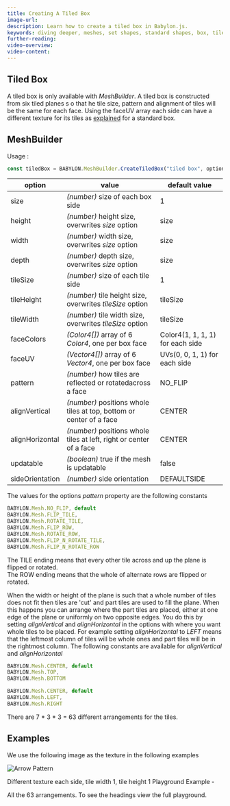 ```yaml
---
title: Creating A Tiled Box
image-url: 
description: Learn how to create a tiled box in Babylon.js.
keywords: diving deeper, meshes, set shapes, standard shapes, box, tiled box
further-reading:
video-overview:
video-content:
---
```


## Tiled Box
A tiled box is only available with *MeshBuilder*. A tiled box is constructed from six tiled planes  s o that he tile size, pattern and alignment of tiles will be the same for each face. Using the faceUV array each side can have a different texture for its tiles as [explained](/features/featuresDeepDive/materials/using/texturePerBoxFace) for a standard box.

## MeshBuilder
Usage :
```javascript
const tiledBox = BABYLON.MeshBuilder.CreateTiledBox("tiled box", options, scene); //scene is optional and defaults to the current scene
```

option|value|default value
--------|-----|------------
size|_(number)_ size of each box side|1
height|_(number)_ height size, overwrites _size_ option|size
width|_(number)_ width size, overwrites _size_ option|size
depth|_(number)_ depth size,  overwrites _size_ option|size
tileSize|_(number)_ size of each tile side|1
tileHeight|_(number)_ tile height size, overwrites _tileSize_ option|tileSize
tileWidth|_(number)_ tile width size, overwrites _tileSize_ option|tileSize
faceColors|_(Color4[])_ array of 6 _Color4_, one per box face|Color4(1, 1, 1, 1) for each side
faceUV|_(Vector4[])_ array of 6 _Vector4_, one per box face| UVs(0, 0, 1, 1) for each side
pattern|_(number)_ how tiles are reflected or rotatedacross a face|NO_FLIP
alignVertical| _(number)_ positions whole tiles at top, bottom or center of a face|CENTER
alignHorizontal| _(number)_ positions whole tiles at left, right or center of a face|CENTER
updatable|_(boolean)_ true if the mesh is updatable|false
sideOrientation|_(number)_ side orientation|DEFAULTSIDE 

<Playground id="#FAP6ZC#3" title="Create a Tiled Box" description="Simple example of creating a tiled box." image="/img/playgroundsAndNMEs/divingDeeperMeshSetShapes3.jpg"/>

The values for the options *pattern* property are the following constants

```javascript
BABYLON.Mesh.NO_FLIP, default
BABYLON.Mesh.FLIP_TILE,
BABYLON.Mesh.ROTATE_TILE,
BABYLON.Mesh.FLIP_ROW,
BABYLON.Mesh.ROTATE_ROW,
BABYLON.Mesh.FLIP_N_ROTATE_TILE,
BABYLON.Mesh.FLIP_N_ROTATE_ROW
```

The TILE ending means that every other tile across and up the plane is flipped or rotated.  
The ROW ending means that the whole of alternate rows are flipped or rotated.

When the width or height of the plane is such that a whole number of tiles does not fit then tiles are 'cut' and part tiles are used to fill the plane. When this happens you can arrange where the part tiles are placed, either at one edge of the plane or uniformly on two opposite edges. You do this by setting *alignVertical* and *alignHorizontal* in the options with where you want whole tiles to be placed. For example setting *alignHorizontal* to *LEFT* means that the leftmost column of tiles will be whole ones and part tiles will be in the rightmost column. The following constants are available for *alignVertical* and *alignHorizontal*

```javascript
BABYLON.Mesh.CENTER, default
BABYLON.Mesh.TOP,
BABYLON.Mesh.BOTTOM
```

```javascript
BABYLON.Mesh.CENTER, default
BABYLON.Mesh.LEFT,
BABYLON.Mesh.RIGHT
```

There are 7 * 3 * 3 = 63 different arrangements for the tiles.

## Examples
We use the following image as the texture in the following examples

![Arrow Pattern](/img/how_to/mesh/tiles6.jpg)  

Different texture each side, tile width 1, tile height 1 
Playground Example -  <Playground id="#FAP6ZC#4" title="Create a Tiled Box With Different Face Textures" description="Simple example of creating a tiled box with different textures on each side." image="/img/playgroundsAndNMEs/divingDeeperMeshSetShapes4.jpg"/>


All the 63 arrangements. To see the headings view the full playground.
<Playground id="#FAP6ZC#2" title="Create a Tiled Box With 63 Different Arrangements" description="Simple example of creating a tiled box with 63 different arrangements." image="/img/playgroundsAndNMEs/divingDeeperMeshSetShapes4.jpg"/>